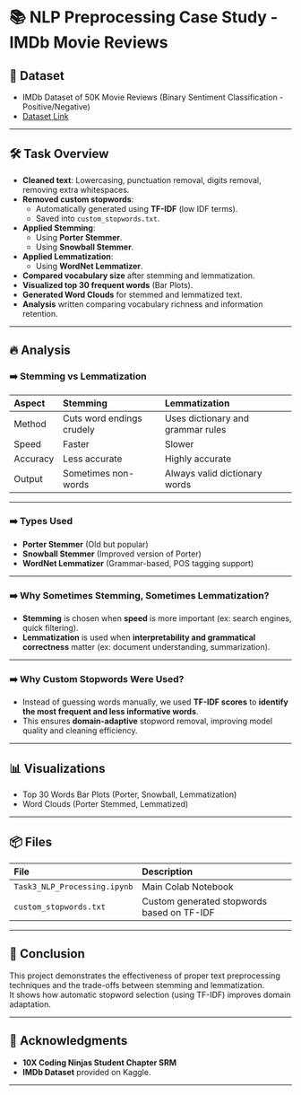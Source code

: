 # 📚 NLP Preprocessing Case Study - IMDb Movie Reviews


## 📂 Dataset

- IMDb Dataset of 50K Movie Reviews (Binary Sentiment Classification - Positive/Negative)
- [Dataset Link](https://www.kaggle.com/datasets/lakshmi25npathi/imdb-dataset-of-50k-movie-reviews)

---

## 🛠️ Task Overview

- **Cleaned text**: Lowercasing, punctuation removal, digits removal, removing extra whitespaces.
- **Removed custom stopwords**:
  - Automatically generated using **TF-IDF** (low IDF terms).
  - Saved into `custom_stopwords.txt`.
- **Applied Stemming**:
  - Using **Porter Stemmer**.
  - Using **Snowball Stemmer**.
- **Applied Lemmatization**:
  - Using **WordNet Lemmatizer**.
- **Compared vocabulary size** after stemming and lemmatization.
- **Visualized top 30 frequent words** (Bar Plots).
- **Generated Word Clouds** for stemmed and lemmatized text.
- **Analysis** written comparing vocabulary richness and information retention.

---

## 🔥 Analysis

### ➡️ Stemming vs Lemmatization

| Aspect | Stemming | Lemmatization |
|:---|:---|:---|
| Method | Cuts word endings crudely | Uses dictionary and grammar rules |
| Speed | Faster | Slower |
| Accuracy | Less accurate | Highly accurate |
| Output | Sometimes non-words | Always valid dictionary words |

---

### ➡️ Types Used

- **Porter Stemmer** (Old but popular)
- **Snowball Stemmer** (Improved version of Porter)
- **WordNet Lemmatizer** (Grammar-based, POS tagging support)

---

### ➡️ Why Sometimes Stemming, Sometimes Lemmatization?

- **Stemming** is chosen when **speed** is more important (ex: search engines, quick filtering).
- **Lemmatization** is used when **interpretability and grammatical correctness** matter (ex: document understanding, summarization).

---

### ➡️ Why Custom Stopwords Were Used?

- Instead of guessing words manually, we used **TF-IDF scores** to **identify the most frequent and less informative words**.
- This ensures **domain-adaptive** stopword removal, improving model quality and cleaning efficiency.

---

## 📊 Visualizations

- Top 30 Words Bar Plots (Porter, Snowball, Lemmatization)
- Word Clouds (Porter Stemmed, Lemmatized)

---

## 📦 Files

| File | Description |
|:---|:---|
| `Task3_NLP_Processing.ipynb` | Main Colab Notebook |
| `custom_stopwords.txt` | Custom generated stopwords based on TF-IDF |

---

## 🚀 Conclusion

This project demonstrates the effectiveness of proper text preprocessing techniques and the trade-offs between stemming and lemmatization.  
It shows how automatic stopword selection (using TF-IDF) improves domain adaptation.

---

## 🤝 Acknowledgments

- **10X Coding Ninjas Student Chapter SRM**
- **IMDb Dataset** provided on Kaggle.

---
